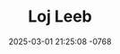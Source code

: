 ---
layout: movie-video-data
date: 2025-03-01 21:25:08 -0768
categories: movie

# Site Attributes
title: "Loj Leeb"
permalink: "/movie/Loj_Leeb"

# Movie Attributes
synopsis: "Txoj kev loj leeb, coob leej nyiam taug vim muaj kev ywj pheej ywj siab tsis raug niam thiab txiv khoo thiab tau ua ntau yam raws li yus lub siab xav. Lwm yog ib tug tub nplua nuj uas muaj vaj tse liaj teb tsiaj txhu tij laug thiab leej txiv zoo uas hlub nws puag thaum yau los. Tiam sis vim txoj kev loj leeb, nws thiaj muab lub neej toj siab tso tseg ncaim nws tij laug nws txiv thiab nws tus hlub mus nyob rau Bangkok. Nws thiab nws tus phoojywg tswb nkawv ua lub neej loj leeb twv txiaj yuam pov thiab muab nyiaj txiaj siv yam blooj ntoos thiab pub hluas nkauj. Txawm nws loj leeb lawm los nws txiv tseem hlub nws thiab niaj hnub tos seb puas muaj ib hnub twg nws rov los. Nws tus hluas nkauj los tsis tau ntxeev siab rau nws tiamsis nws xam tsis pom nws txiv thiab nws tus hluas nkauj txoj kev hlub mus txog hnub uas nws nyiaj txiaj thiab ib puas tsav yam poob tag thiab raug mus ua Thaib qhev. Hnub nws raug txom nyem thiab lub kua muag poob nws mam tig los pom nws txiv txoj kev hlub thiab paub hais tias txoj kev tsis mloog lus thiab lub neej loj leeb zoo li cas. "
producer: "Vam Meej Vaj, Muas Lis"
director: "Muas Lis"
writer: "Muas Lis"
video_link: "https://youtu.be/MNU3S-JqOEs?si=aLIP4kJdcPV4xMdk"
genre: "Drama Action"
year: "1999"
release_type: "VHS"
storage: "Center for Hmong Studies"
thumbnail: "/assets/images/movie_thumbnails/Loj Leeb.jpeg"
publishing_company: "Golden Path Entertainment"

# Sequels + Parts
base_movie: ""
total_parts: 0
sequel: ""

# Movie Cast
cast:
- name: "Keeb Yaj"
- name: "Yiv Vaj"
- name: "Luj Yaj"
- name: "Tsheem Yaj"
- name: "Vam Lis Thoj"
- name: "Paiv Kwm"
- name: "Vaj Vaj"
- name: "Ntsuab Lis"
- name: "Nrhoob Hawj"
---